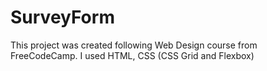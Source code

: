 # SurveyForm
This project was created following Web Design course from FreeCodeCamp. I used HTML, CSS (CSS Grid and Flexbox)
